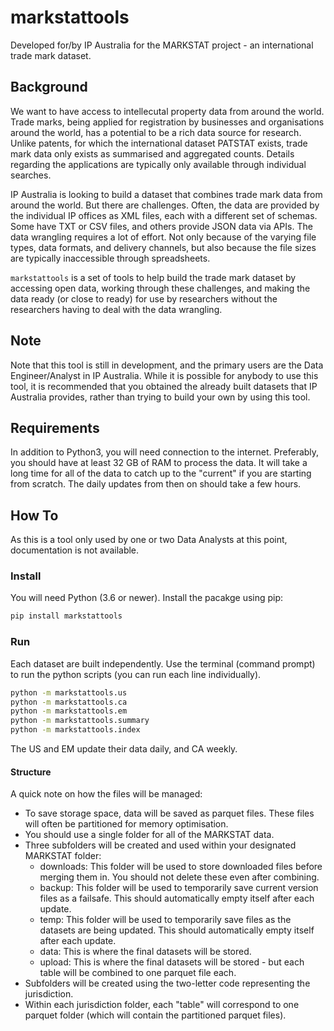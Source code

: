# markstattools

Developed for/by IP Australia for the MARKSTAT project - an international trade mark dataset.

## Background

We want to have access to intellecutal property data from around the world. Trade marks, being applied for registration by businesses and organisations around the world, has a potential to be a rich data source for research. Unlike patents, for which the international dataset PATSTAT exists, trade mark data only exists as summarised and aggregated counts. Details regarding the applications are typically only available through individual searches.

IP Australia is looking to build a dataset that combines trade mark data from around the world. But there are challenges. Often, the data are provided by the individual IP offices as XML files, each with a different set of schemas. Some have TXT or CSV files, and others provide JSON data via APIs. The data wrangling requires a lot of effort. Not only because of the varying file types, data formats, and delivery channels, but also because the file sizes are typically inaccessible through spreadsheets.

`markstattools` is a set of tools to help build the trade mark dataset by accessing open data, working through these challenges, and making the data ready (or close to ready) for use by researchers without the researchers having to deal with the data wrangling.

## Note

Note that this tool is still in development, and the primary users are the Data Engineer/Analyst in IP Australia. While it is possible for anybody to use this tool, it is recommended that you obtained the already built datasets that IP Australia provides, rather than trying to build your own by using this tool.

## Requirements

In addition to Python3, you will need connection to the internet. Preferably, you should have at least 32 GB of RAM to process the data. It will take a long time for all of the data to catch up to the "current" if you are starting from scratch. The daily updates from then on should take a few hours.

## How To

As this is a tool only used by one or two Data Analysts at this point, documentation is not available.

### Install

You will need Python (3.6 or newer). Install the pacakge using pip:

```bash
pip install markstattools
```

### Run

Each dataset are built independently. Use the terminal (command prompt) to run the python scripts (you can run each line individually).

```bash
python -m markstattools.us
python -m markstattools.ca
python -m markstattools.em
python -m markstattools.summary
python -m markstattools.index
```

The US and EM update their data daily, and CA weekly.


#### Structure

A quick note on how the files will be managed:

- To save storage space, data will be saved as parquet files. These files will often be partitioned for memory optimisation.
- You should use a single folder for all of the MARKSTAT data.
- Three subfolders will be created and used within your designated MARKSTAT folder:
    - downloads: This folder will be used to store downloaded files before merging them in. You should not delete these even after combining.
    - backup: This folder will be used to temporarily save current version files as a failsafe. This should automatically empty itself after each update.
    - temp: This folder will be used to temporarily save files as the datasets are being updated. This should automatically empty itself after each update.
    - data: This is where the final datasets will be stored.
    - upload: This is where the final datasets will be stored - but each table will be combined to one parquet file each.
- Subfolders will be created using the two-letter code representing the jurisdiction.
- Within each jurisdiction folder, each "table" will correspond to one parquet folder (which will contain the partitioned parquet files).
